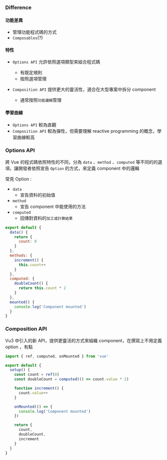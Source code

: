 
### Difference
#### 功能差異
+ 管理功能程式碼的方式
+ `Composables`(?) 

#### 特性
+ `Options API` 允許依照選項類型來組合程式碼
	+ 有既定規則
	+ 按照選項管理
	 
+ `Composition API` 提供更大的靈活性，適合在大型專案中拆分 component
	+ 通常按照`功能邏輯`管理

#### 學習曲線
+ `Options API` 較為直觀
+ `Composition API` 較為彈性，但需要理解 reactive programming 的概念，學習曲線較高

### Options API
將 Vue 的程式碼依照特性的不同，分為 `data` 、`method` 、`computed` 等不同的的選項，讓開發者依照宣告 `Option` 的方式，來定義 component 中的邏輯

常見 Option :
+ `data` 
	+ 宣告資料的初始值
+ `method`
	+ 宣告 component 中能使用的方法
+ `computed`
	+ 回傳對資料的`加工或計算結果`

```js 
export default {
  data() {
    return {
      count: 0
    }
  },
  methods: {
    increment() {
      this.count++
    }
  },
  computed: {
    doubleCount() {
      return this.count * 2
    }
  },
  mounted() {
    console.log('Component mounted')
  }
}
```

### Composition API 
Vu3 中引入的新 API，提供更靈活的方式來組織 component，在撰寫上不用定義 option ，有點

```js
import { ref, computed, onMounted } from 'vue'

export default {
  setup() {
    const count = ref(0)
    const doubleCount = computed(() => count.value * 2)

    function increment() {
      count.value++
    }

    onMounted(() => {
      console.log('Component mounted')
    })

    return {
      count,
      doubleCount,
      increment
    }
  }
}
```

